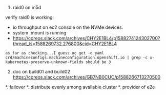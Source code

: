 1. raid0 on m5d

verify raid0 is working:

* io throughput on ec2 console on the NVMe devices.
* system .mount is running
* https://coreos.slack.com/archives/CHY2E1BL4/p1588274124302700?thread_ts=1588269732.276800&cid=CHY2E1BL4

```
as far as checking...I guess oc get -o yaml crd/machineconfigs.machineconfiguration.openshift.io | grep -c x-kubernetes-preserve-unknown-fields should be 3
```

2. doc on build01 and build02
https://coreos.slack.com/archives/GB7NB0CUC/p1588266713270500

*. failover
*. distribute evenly among available cluster
*. provider of e2e
